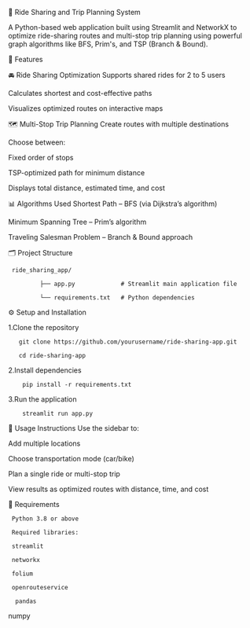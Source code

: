🚗 Ride Sharing and Trip Planning System

A Python-based web application built using Streamlit and NetworkX to optimize ride-sharing routes and multi-stop trip planning using powerful graph algorithms like BFS, Prim's, and TSP (Branch & Bound).

🔧 Features

🚘 Ride Sharing Optimization
Supports shared rides for 2 to 5 users

Calculates shortest and cost-effective paths

Visualizes optimized routes on interactive maps

🗺 Multi-Stop Trip Planning
Create routes with multiple destinations

Choose between:

Fixed order of stops

TSP-optimized path for minimum distance

Displays total distance, estimated time, and cost

📊 Algorithms Used
Shortest Path – BFS (via Dijkstra’s algorithm)

Minimum Spanning Tree – Prim’s algorithm

Traveling Salesman Problem – Branch & Bound approach

🗂 Project Structure

     ride_sharing_app/

             ├── app.py             # Streamlit main application file

             └── requirements.txt   # Python dependencies



⚙️ Setup and Installation

1.Clone the repository

       git clone https://github.com/yourusername/ride-sharing-app.git

       cd ride-sharing-app



2.Install dependencies

        pip install -r requirements.txt




3.Run the application
        
        streamlit run app.py



🧪 Usage Instructions
Use the sidebar to:

Add multiple locations

Choose transportation mode (car/bike)

Plan a single ride or multi-stop trip

View results as optimized routes with distance, time, and cost

📌 Requirements

     Python 3.8 or above

     Required libraries:

     streamlit

     networkx

     folium

     openrouteservice

      pandas

numpy





